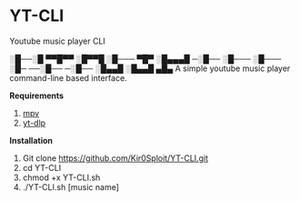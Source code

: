# YT-CLI
Youtube music player CLI

░█──░█ ▀▀█▀▀ ░█▀▀█ ░█─── ▀█▀ 
░█▄▄▄█ ─░█── ░█─── ░█─── ░█─ 
──░█── ─░█── ░█▄▄█ ░█▄▄█ ▄█▄
A simple youtube music player command-line based interface. 

**Requirements**
1. [mpv](https://mpv.io/)
2. [yt-dlp](https://snapcraft.io/install/yt-dlp/debian#install)

**Installation**
1. Git clone https://github.com/Kir0Sploit/YT-CLI.git
2. cd YT-CLI
3. chmod +x YT-CLI.sh
4. ./YT-CLI.sh [music name]

